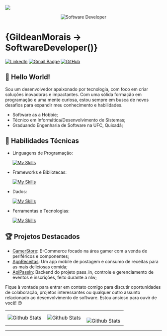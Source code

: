 ![](https://komarev.com/ghpvc/?gildeam=iuricode&color=006bed)
<div align="center">
  <img src="https://media.licdn.com/dms/image/v2/D4D16AQFIRjS2yW7NMA/profile-displaybackgroundimage-shrink_350_1400/B4DZcwxpzrH4AY-/0/1748870014019?e=1761782400&v=beta&t=tPUXGYp8SXBqrAcTap47tCCNpvU3K_jLXQpiAk1xeWw" alt="Software Developer">
</div>

# {GildeanMorais -> SoftwareDeveloper()}

[![LinkedIn](https://img.shields.io/badge/LinkedIn-[gildeanM]-blue?logo=linkedin)](https://www.linkedin.com/in/gildeanm)
[![Gmail Badge](https://img.shields.io/badge/-gildean.m015@gmail.com-006bed?style=flat-square&logo=Gmail&logoColor=white&link=mailto:gildeanm)](mailto:gildean.m015@gmail.com)
[![GitHub](https://img.shields.io/github/followers/gildeanm?label=follow&style=social)](https://github.com/gildeanm)

## 👋 Hello World!

Sou um desenvolvedor apaixonado por tecnologia, com foco em criar soluções inovadoras e impactantes. Com uma sólida formação em programação e uma mente curiosa, estou sempre em busca de novos desafios para expandir meu conhecimento e habilidades.
- Software as a Hobbie;
- Técnico em Informática/Desenvolvimento de Sistemas;
- Graduando Engenharia de Software na UFC, Quixadá;

## 🚀 Habilidades Técnicas

- Linguagens de Programação: 

    [![My Skills](https://skillicons.dev/icons?i=java,typescript,javascript,php)](https://skillicons.dev)
- Frameworks e Bibliotecas:
  
    [![My Skills](https://skillicons.dev/icons?i=spring,react,angular,nextjs,tailwind,express,nodejs,laravel,bootstrap)](https://skillicons.dev)
- Dados: 

    [![My Skills](https://skillicons.dev/icons?i=mysql,postgres,mongo,prisma)](https://skillicons.dev)
- Ferramentas e Tecnologias: 

    [![My Skills](https://skillicons.dev/icons?i=git,github,vscode,aws,docker,linux,postman,vercel,maven,npm,pnpm,yarn)](https://skillicons.dev)

## 🏆 Projetos Destacados

- [GamerStore](https://github.com/gildeanM/gamer_store): E-Commerce focado na área gamer com a venda de periféricos e componentes;
- [AppReceitas](https://github.com/gildeanM/app-mobile-receitas): Um app mobile de postagem e consumo de receitas para as mais deliciosas comida;
- [ApiPassIn](https://github.com/gildeanM/projeto_nlw_pass_in): Backend do projeto pass_in, controle e gerenciamento de eventos e inscrições, feito durante a nlw;


Fique à vontade para entrar em contato comigo para discutir oportunidades de colaboração, projetos interessantes ou qualquer outro assunto relacionado ao desenvolvimento de software. Estou ansioso para ouvir de você! 😊

<table>
  <tr>
    <td>
      <img
        align="left"
        src="https://github-readme-stats.vercel.app/api?username=gildeanm&theme=dark&hide_border=false&include_all_commits=true"
        alt="Github Stats"
      />
    </td>
    <td>
      <img
        align="left"
        src="https://github-readme-stats.vercel.app/api/top-langs/?username=gildeanm&theme=dark&hide_border=false&include_all_commits=true&count_private=true&layout=compact"
        alt="Github Stats"
      />
    </td>
    <td>
      <br />
      <img
        align="left"
        src="https://github-readme-streak-stats.herokuapp.com/?user=gildeam&theme=dark&hide_border=false"
        alt="Github Stats"
      />
    </td>
  </tr>
</table>

--- 
